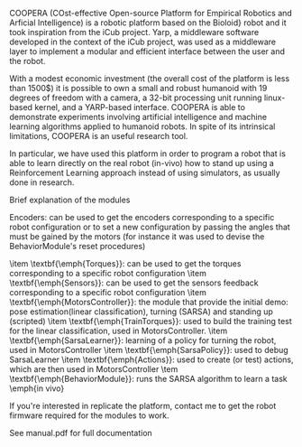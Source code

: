 COOPERA (COst-effective Open-source Platform for Empirical Robotics and Arficial Intelligence) is a robotic platform based on the Bioloid} robot and it took inspiration from the iCub project. Yarp, a middleware software developed in the context of the iCub project, was used as a middleware layer to implement a modular and efficient interface between the user and the robot. 

With a modest economic investment (the overall cost of the platform is less than 1500\$) it is possible to own a small and robust 
humanoid with 19 degrees of freedom with a camera, a 32-bit processing unit running linux-based kernel, and a YARP-based interface. 
COOPERA is able to demonstrate experiments involving artificial intelligence and machine learning algorithms applied to humanoid 
robots. In spite of its intrinsical limitations, COOPERA is an useful research tool.

In particular, we have used this platform in order to program a robot that is able to learn directly on the real robot (in-vivo) how to stand up using a Reinforcement Learning approach instead of using simulators, as usually done in research.

Brief explanation of the modules

Encoders: can be used to get the encoders corresponding to a specific robot configuration or to set a new configuration by passing the angles that must be gained by the motors (for instance it was used to devise the BehaviorModule's reset procedures)

\item \textbf{\emph{Torques}}: can be used to get the torques corresponding to a specific robot configuration
\item \textbf{\emph{Sensors}}: can be used to get the sensors feedback corresponding to a specific robot configuration
\item \textbf{\emph{MotorsController}}: the module that provide the initial demo: pose estimation(linear classification), turning (SARSA) and standing up (scripted)
\item \textbf{\emph{TrainTorques}}: used to build the training test for the linear classification, used in MotorsController.
\item \textbf{\emph{SarsaLearner}}: learning of a policy for turning the robot, used in MotorsController
\item \textbf{\emph{SarsaPolicy}}: used to debug SarsaLearner
\item \textbf{\emph{Actions}}: used to create (or test) actions, which are then used in MotorsController
\tem \textbf{\emph{BehaviorModule}}: runs the SARSA algorithm to learn a task \emph{in vivo}

If you're interested in replicate the platform, contact me to get the robot firmware required for the modules to work. 

See manual.pdf for full documentation
